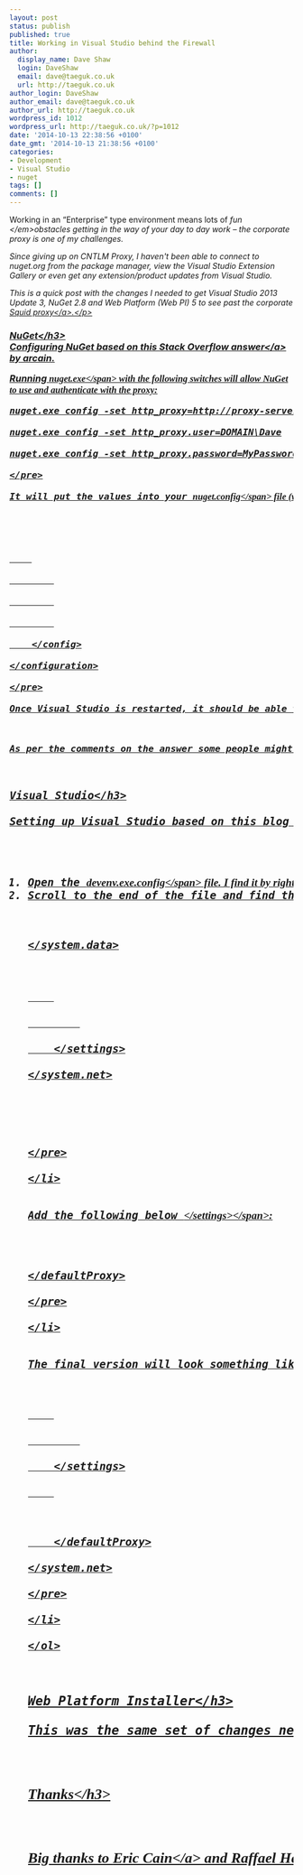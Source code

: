 ```yaml
---
layout: post
status: publish
published: true
title: Working in Visual Studio behind the Firewall
author:
  display_name: Dave Shaw
  login: DaveShaw
  email: dave@taeguk.co.uk
  url: http://taeguk.co.uk
author_login: DaveShaw
author_email: dave@taeguk.co.uk
author_url: http://taeguk.co.uk
wordpress_id: 1012
wordpress_url: http://taeguk.co.uk/?p=1012
date: '2014-10-13 22:38:56 +0100'
date_gmt: '2014-10-13 21:38:56 +0100'
categories:
- Development
- Visual Studio
- nuget
tags: []
comments: []
---
```

<p>Working in an &ldquo;Enterprise&rdquo; type environment means lots of <em>fun <&#47;em>obstacles getting in the way of your day to day work &ndash; the corporate proxy is one of my challenges.</p>
<p>Since giving up on CNTLM Proxy, I haven't been able to connect to nuget.org from the package manager, view the Visual Studio Extension Gallery or even get any extension&#47;product updates from Visual Studio.</p>
<p align="left">This is a quick post with the changes I needed to get Visual Studio 2013 Update 3, NuGet 2.8 and Web Platform (Web PI) 5 to see past the corporate <a href="http:&#47;&#47;www.squid-cache.org&#47;">Squid proxy<&#47;a>.<&#47;p></p>
<h3>NuGet<&#47;h3><br />
Configuring NuGet based on <a href="http:&#47;&#47;stackoverflow.com&#47;a&#47;15463892&#47;383710">this Stack Overflow answer<&#47;a> by arcain.</p>
<p>Running <span style="font-family: Consolas;">nuget.exe<&#47;span> with the following switches will allow NuGet to use and authenticate with the proxy:</p>
<pre>nuget.exe config -set http_proxy=http:&#47;&#47;proxy-server:3128<br />
nuget.exe config -set http_proxy.user=DOMAIN\Dave<br />
nuget.exe config -set http_proxy.password=MyPassword<br />
<&#47;pre><br />
It will put the values into your <span style="font-family: Consolas;">nuget.config<&#47;span> file (with the password encrypted).</p>
<pre class="brush: xml; gutter: false;"><configuration><br />
    <config><br />
        <add key="http_proxy" value="http:&#47;&#47;proxy-server:3128" &#47;><br />
        <add key="http_proxy.user" value="DOMAIN\Dave" &#47;><br />
        <add key="http_proxy.password" value="base64encodedHopefullyEncryptedPassword" &#47;><br />
    <&#47;config><br />
<&#47;configuration><br />
<&#47;pre><br />
Once Visual Studio is restarted, it should be able to see through the proxy.</p>
<p>As per the comments on the answer some people might have success without the password &ndash; sadly, not in my case. Also, remember if you have to change your password (as I have to every month or so) you will need to re-enter your password.</p>
<h3>Visual Studio<&#47;h3><br />
Setting up Visual Studio based on <a href="http:&#47;&#47;en.code-bude.net&#47;2013&#47;07&#47;15&#47;how-to-setup-a-proxy-server-in-visual-studio-2012&#47;">this blog post<&#47;a> by Raffael Herrmann.</p>
<ol>
<li>Open the <span style="font-family: Consolas;">devenv.exe.config<&#47;span> file. I find it by right clicking the Visual Studio shortcut, selecting Properties and then &ldquo;Open File Location&rdquo;. If you have UAC enabled you will need to open it in a program running as Administrator.<&#47;li>
<li>Scroll to the end of the file and find the <span style="font-family: Consolas;">system.net<&#47;span> section:
<pre class="brush: xml; gutter: false;"><!-- More --><br />
<&#47;system.data><br />
<system.net><br />
    <settings><br />
        <ipv6 enabled="true"&#47;><br />
    <&#47;settings><br />
<&#47;system.net><br />
<appSettings><br />
<!-- More --><br />
<&#47;pre><br />
<&#47;li></p>
<li>Add the following below <span style="font-family: Consolas;"><&#47;settings><&#47;span>:
<pre class="brush: xml; gutter: false;"><defaultProxy useDefaultCredentials="true" enabled="true"></p>
<proxy bypassonlocal="true" proxyaddress="http:&#47;&#47;proxy-server:3128" &#47;>
<&#47;defaultProxy><br />
<&#47;pre><br />
<&#47;li></p>
<li>The final version will look something like this:
<pre class="brush: xml; gutter: false;"><system.net><br />
    <settings><br />
        <ipv6 enabled="true"&#47;><br />
    <&#47;settings><br />
    <defaultProxy useDefaultCredentials="true" enabled="true"></p>
<proxy bypassonlocal="true" proxyaddress="http:&#47;&#47;proxy-server:3128" &#47;>
    <&#47;defaultProxy><br />
<&#47;system.net><br />
<&#47;pre><br />
<&#47;li><br />
<&#47;ol></p>
<h3>Web Platform Installer<&#47;h3><br />
This was the same set of changes needed for Visual Studio, except with the <span style="font-family: Consolas;">WebPlatformInstaller.exe.config<&#47;span> file, which I again obtained from the shortcut properties using &ldquo;Open File Location&rdquo;.</p>
<h3>Thanks<&#47;h3></p>
<p align="left">Big thanks to <a href="https:&#47;&#47;twitter.com&#47;arcain">Eric Cain<&#47;a> and <a href="https:&#47;&#47;twitter.com&#47;pinguinmann">Raffael Herrmann<&#47;a> for enabling me to connect to the internet again <img class="wlEmoticon wlEmoticon-smile" style="border-style: none;" src="http:&#47;&#47;taeguk.co.uk&#47;wp-content&#47;uploads&#47;2014&#47;10&#47;wlEmoticon-smile.png" alt="Smile" &#47;>.<&#47;p></p>
